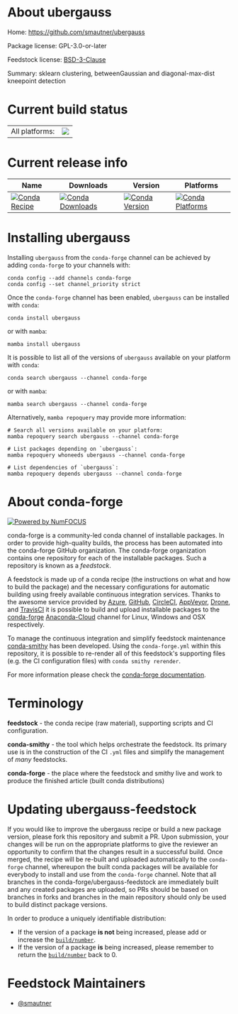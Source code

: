 About ubergauss
===============

Home: https://github.com/smautner/ubergauss

Package license: GPL-3.0-or-later

Feedstock license: [BSD-3-Clause](https://github.com/conda-forge/ubergauss-feedstock/blob/main/LICENSE.txt)

Summary: sklearn clustering, betweenGaussian and diagonal-max-dist kneepoint detection

Current build status
====================


<table><tr><td>All platforms:</td>
    <td>
      <a href="https://dev.azure.com/conda-forge/feedstock-builds/_build/latest?definitionId=16983&branchName=main">
        <img src="https://dev.azure.com/conda-forge/feedstock-builds/_apis/build/status/ubergauss-feedstock?branchName=main">
      </a>
    </td>
  </tr>
</table>

Current release info
====================

| Name | Downloads | Version | Platforms |
| --- | --- | --- | --- |
| [![Conda Recipe](https://img.shields.io/badge/recipe-ubergauss-green.svg)](https://anaconda.org/conda-forge/ubergauss) | [![Conda Downloads](https://img.shields.io/conda/dn/conda-forge/ubergauss.svg)](https://anaconda.org/conda-forge/ubergauss) | [![Conda Version](https://img.shields.io/conda/vn/conda-forge/ubergauss.svg)](https://anaconda.org/conda-forge/ubergauss) | [![Conda Platforms](https://img.shields.io/conda/pn/conda-forge/ubergauss.svg)](https://anaconda.org/conda-forge/ubergauss) |

Installing ubergauss
====================

Installing `ubergauss` from the `conda-forge` channel can be achieved by adding `conda-forge` to your channels with:

```
conda config --add channels conda-forge
conda config --set channel_priority strict
```

Once the `conda-forge` channel has been enabled, `ubergauss` can be installed with `conda`:

```
conda install ubergauss
```

or with `mamba`:

```
mamba install ubergauss
```

It is possible to list all of the versions of `ubergauss` available on your platform with `conda`:

```
conda search ubergauss --channel conda-forge
```

or with `mamba`:

```
mamba search ubergauss --channel conda-forge
```

Alternatively, `mamba repoquery` may provide more information:

```
# Search all versions available on your platform:
mamba repoquery search ubergauss --channel conda-forge

# List packages depending on `ubergauss`:
mamba repoquery whoneeds ubergauss --channel conda-forge

# List dependencies of `ubergauss`:
mamba repoquery depends ubergauss --channel conda-forge
```


About conda-forge
=================

[![Powered by
NumFOCUS](https://img.shields.io/badge/powered%20by-NumFOCUS-orange.svg?style=flat&colorA=E1523D&colorB=007D8A)](https://numfocus.org)

conda-forge is a community-led conda channel of installable packages.
In order to provide high-quality builds, the process has been automated into the
conda-forge GitHub organization. The conda-forge organization contains one repository
for each of the installable packages. Such a repository is known as a *feedstock*.

A feedstock is made up of a conda recipe (the instructions on what and how to build
the package) and the necessary configurations for automatic building using freely
available continuous integration services. Thanks to the awesome service provided by
[Azure](https://azure.microsoft.com/en-us/services/devops/), [GitHub](https://github.com/),
[CircleCI](https://circleci.com/), [AppVeyor](https://www.appveyor.com/),
[Drone](https://cloud.drone.io/welcome), and [TravisCI](https://travis-ci.com/)
it is possible to build and upload installable packages to the
[conda-forge](https://anaconda.org/conda-forge) [Anaconda-Cloud](https://anaconda.org/)
channel for Linux, Windows and OSX respectively.

To manage the continuous integration and simplify feedstock maintenance
[conda-smithy](https://github.com/conda-forge/conda-smithy) has been developed.
Using the ``conda-forge.yml`` within this repository, it is possible to re-render all of
this feedstock's supporting files (e.g. the CI configuration files) with ``conda smithy rerender``.

For more information please check the [conda-forge documentation](https://conda-forge.org/docs/).

Terminology
===========

**feedstock** - the conda recipe (raw material), supporting scripts and CI configuration.

**conda-smithy** - the tool which helps orchestrate the feedstock.
                   Its primary use is in the construction of the CI ``.yml`` files
                   and simplify the management of *many* feedstocks.

**conda-forge** - the place where the feedstock and smithy live and work to
                  produce the finished article (built conda distributions)


Updating ubergauss-feedstock
============================

If you would like to improve the ubergauss recipe or build a new
package version, please fork this repository and submit a PR. Upon submission,
your changes will be run on the appropriate platforms to give the reviewer an
opportunity to confirm that the changes result in a successful build. Once
merged, the recipe will be re-built and uploaded automatically to the
`conda-forge` channel, whereupon the built conda packages will be available for
everybody to install and use from the `conda-forge` channel.
Note that all branches in the conda-forge/ubergauss-feedstock are
immediately built and any created packages are uploaded, so PRs should be based
on branches in forks and branches in the main repository should only be used to
build distinct package versions.

In order to produce a uniquely identifiable distribution:
 * If the version of a package **is not** being increased, please add or increase
   the [``build/number``](https://docs.conda.io/projects/conda-build/en/latest/resources/define-metadata.html#build-number-and-string).
 * If the version of a package **is** being increased, please remember to return
   the [``build/number``](https://docs.conda.io/projects/conda-build/en/latest/resources/define-metadata.html#build-number-and-string)
   back to 0.

Feedstock Maintainers
=====================

* [@smautner](https://github.com/smautner/)


